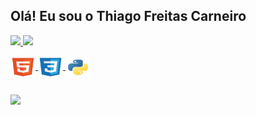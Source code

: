## Olá! Eu sou o Thiago Freitas Carneiro
 <div>
  <a href="https://github.com/thiagofreitascarneiro">
  <img height="180em" src="https://github-readme-stats.vercel.app/api?username=thiagofreitascarneiro&show_icons=true&theme=tokyonight&include_all_commits=true&count_private=true"/>
  <img height="180em" src="https://github-readme-stats.vercel.app/api/top-langs/?username=thiagofreitascarneiro&layout=compact&langs_count=7&theme=tokyonight"/>
</div>

 <div style="display: inline_block"><br>
  <img align="center" alt="Rafa-HTML" height="30" width="40" src="https://raw.githubusercontent.com/devicons/devicon/master/icons/html5/html5-original.svg">
  <img align="center" alt="Rafa-CSS" height="30" width="40" src="https://raw.githubusercontent.com/devicons/devicon/master/icons/css3/css3-original.svg">
  <img align="center" alt="Rafa-Python" height="30" width="40" src="https://raw.githubusercontent.com/devicons/devicon/master/icons/python/python-original.svg">
  
  
</div>
 
 ##
 
 <div> 
  
  <a href="https://www.linkedin.com/in/thiago-freitas-carneiro-39359270" target="_blank"><img src="https://img.shields.io/badge/-LinkedIn-%230077B5?style=for-the-badge&logo=linkedin&logoColor=white" target="_blank"></a> 
  
</div>
